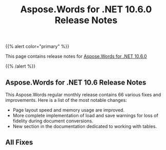 ﻿---
title: Aspose.Words for .NET 10.6.0 Release Notes
articleTitle: Aspose.Words for .NET 10.6.0 Release Notes
linktitle: Aspose.Words for .NET 10.6.0 Release Notes
description: "Aspose.Words for .NET 10.6.0 Release Notes – the latest updates and fixes."
type: docs
weight: 20
url: /net/aspose-words-for-net-10-6-0-release-notes/
---

{{% alert color="primary" %}}

This page contains release notes for [Aspose.Words for .NET 10.6.0](https://downloads.aspose.com/words/net/new-releases/aspose.words-for-.net-10.6.0/)

{{% /alert %}}

## Aspose.Words for .NET 10.6 Release Notes

This Aspose.Words regular monthly release contains 66 various fixes and improvements. Here is a list of the most notable changes:

- Page layout speed and memory usage are improved.
- More complete implementation of load and save warnings for loss of fidelity during document conversions.
- New section in the documentation dedicated to working with tables.


## All Fixes
